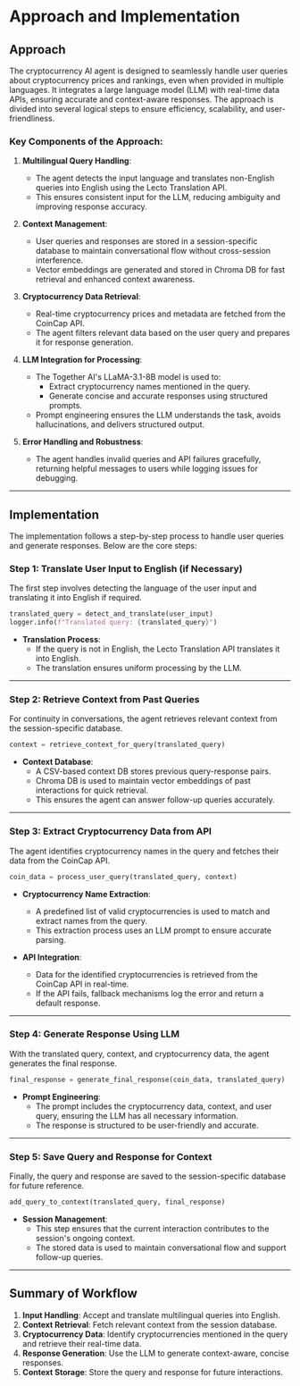 # Approach and Implementation

## Approach

The cryptocurrency AI agent is designed to seamlessly handle user queries about cryptocurrency prices and rankings, even when provided in multiple languages. It integrates a large language model (LLM) with real-time data APIs, ensuring accurate and context-aware responses. The approach is divided into several logical steps to ensure efficiency, scalability, and user-friendliness.

### Key Components of the Approach:

1. **Multilingual Query Handling**:
   - The agent detects the input language and translates non-English queries into English using the Lecto Translation API.
   - This ensures consistent input for the LLM, reducing ambiguity and improving response accuracy.

2. **Context Management**:
   - User queries and responses are stored in a session-specific database to maintain conversational flow without cross-session interference.
   - Vector embeddings are generated and stored in Chroma DB for fast retrieval and enhanced context awareness.

3. **Cryptocurrency Data Retrieval**:
   - Real-time cryptocurrency prices and metadata are fetched from the CoinCap API.
   - The agent filters relevant data based on the user query and prepares it for response generation.

4. **LLM Integration for Processing**:
   - The Together AI's LLaMA-3.1-8B model is used to:
     - Extract cryptocurrency names mentioned in the query.
     - Generate concise and accurate responses using structured prompts.
   - Prompt engineering ensures the LLM understands the task, avoids hallucinations, and delivers structured output.

5. **Error Handling and Robustness**:
   - The agent handles invalid queries and API failures gracefully, returning helpful messages to users while logging issues for debugging.

---

## Implementation

The implementation follows a step-by-step process to handle user queries and generate responses. Below are the core steps:

### Step 1: Translate User Input to English (if Necessary)
The first step involves detecting the language of the user input and translating it into English if required.

```python
translated_query = detect_and_translate(user_input)
logger.info(f"Translated query: {translated_query}")
```

- **Translation Process**:
  - If the query is not in English, the Lecto Translation API translates it into English.
  - The translation ensures uniform processing by the LLM.

---

### Step 2: Retrieve Context from Past Queries
For continuity in conversations, the agent retrieves relevant context from the session-specific database.

```python
context = retrieve_context_for_query(translated_query)
```

- **Context Database**:
  - A CSV-based context DB stores previous query-response pairs.
  - Chroma DB is used to maintain vector embeddings of past interactions for quick retrieval.
  - This ensures the agent can answer follow-up queries accurately.

---

### Step 3: Extract Cryptocurrency Data from API
The agent identifies cryptocurrency names in the query and fetches their data from the CoinCap API.

```python
coin_data = process_user_query(translated_query, context)
```

- **Cryptocurrency Name Extraction**:
  - A predefined list of valid cryptocurrencies is used to match and extract names from the query.
  - This extraction process uses an LLM prompt to ensure accurate parsing.

- **API Integration**:
  - Data for the identified cryptocurrencies is retrieved from the CoinCap API in real-time.
  - If the API fails, fallback mechanisms log the error and return a default response.

---

### Step 4: Generate Response Using LLM
With the translated query, context, and cryptocurrency data, the agent generates the final response.

```python
final_response = generate_final_response(coin_data, translated_query)
```

- **Prompt Engineering**:
  - The prompt includes the cryptocurrency data, context, and user query, ensuring the LLM has all necessary information.
  - The response is structured to be user-friendly and accurate.

---

### Step 5: Save Query and Response for Context
Finally, the query and response are saved to the session-specific database for future reference.

```python
add_query_to_context(translated_query, final_response)
```

- **Session Management**:
  - This step ensures that the current interaction contributes to the session's ongoing context.
  - The stored data is used to maintain conversational flow and support follow-up queries.

---

## Summary of Workflow

1. **Input Handling**: Accept and translate multilingual queries into English.
2. **Context Retrieval**: Fetch relevant context from the session database.
3. **Cryptocurrency Data**: Identify cryptocurrencies mentioned in the query and retrieve their real-time data.
4. **Response Generation**: Use the LLM to generate context-aware, concise responses.
5. **Context Storage**: Store the query and response for future interactions.

